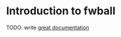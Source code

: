 # Introduction to fwball

TODO: write [great documentation](http://jacobian.org/writing/what-to-write/)
